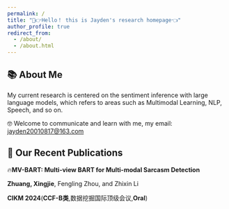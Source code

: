 ```yaml
---
permalink: /
title: "🤣👉Hello！ this is Jayden's research homepage👈"
author_profile: true
redirect_from: 
  - /about/
  - /about.html
---
```


## 📚 About Me

My current research is centered on the sentiment inference with large language models, which refers to areas such as Multimodal Learning, NLP, Speech, and so on.

🤓 Welcome to communicate and learn with me, my email: jayden20010817@163.com


## 📣 Our Recent Publications

🔥**MV-BART: Multi-view BART for Multi-modal Sarcasm Detection**

**Zhuang, Xingjie**, Fengling Zhou, and Zhixin Li

 **CIKM 2024**(**CCF-B类**,数据挖掘国际顶级会议,**Oral**)





